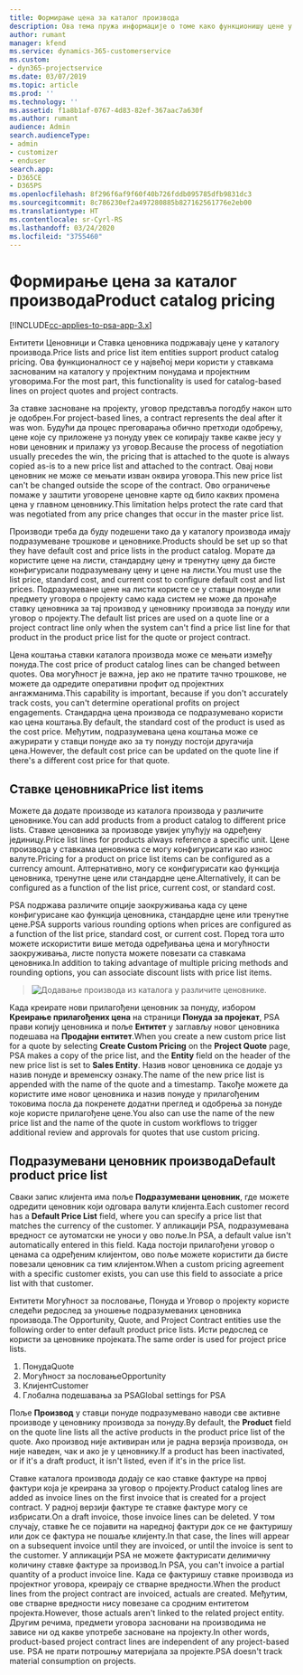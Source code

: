 ```yaml
---
title: Формирање цена за каталог производа
description: Ова тема пружа информације о томе како функционишу цене у каталогу производа у апликацији Dynamics 365 Project Service Automation (PSA).
author: rumant
manager: kfend
ms.service: dynamics-365-customerservice
ms.custom:
- dyn365-projectservice
ms.date: 03/07/2019
ms.topic: article
ms.prod: ''
ms.technology: ''
ms.assetid: f1a8b1af-0767-4d83-82ef-367aac7a630f
ms.author: rumant
audience: Admin
search.audienceType:
- admin
- customizer
- enduser
search.app:
- D365CE
- D365PS
ms.openlocfilehash: 8f296f6af9f60f40b726fddb095785dfb9831dc3
ms.sourcegitcommit: 8c786230ef2a497280885b827162561776e2eb00
ms.translationtype: HT
ms.contentlocale: sr-Cyrl-RS
ms.lasthandoff: 03/24/2020
ms.locfileid: "3755460"
---
```

# <a name="product-catalog-pricing"></a><span data-ttu-id="cba37-103">Формирање цена за каталог производа</span><span class="sxs-lookup"><span data-stu-id="cba37-103">Product catalog pricing</span></span> 

[!INCLUDE[cc-applies-to-psa-app-3.x](../includes/cc-applies-to-psa-app-3x.md)]


<span data-ttu-id="cba37-104">Ентитети Ценовници и Ставка ценовника подржавају цене у каталогу производа.</span><span class="sxs-lookup"><span data-stu-id="cba37-104">Price lists and price list item entities support product catalog pricing.</span></span> <span data-ttu-id="cba37-105">Ова функционалност се у највећој мери користи у ставкама заснованим на каталогу у пројектним понудама и пројектним уговорима.</span><span class="sxs-lookup"><span data-stu-id="cba37-105">For the most part, this functionality is used for catalog-based lines on project quotes and project contracts.</span></span>

<span data-ttu-id="cba37-106">За ставке засноване на пројекту, уговор представља погодбу након што је одобрен.</span><span class="sxs-lookup"><span data-stu-id="cba37-106">For project-based lines, a contract represents the deal after it was won.</span></span> <span data-ttu-id="cba37-107">Будући да процес преговарања обично претходи одобрењу, цене које су приложене уз понуду увек се копирају такве какве јесу у нови ценовник и прилажу уз уговор.</span><span class="sxs-lookup"><span data-stu-id="cba37-107">Because the process of negotiation usually precedes the win, the pricing that is attached to the quote is always copied as-is to a new price list and attached to the contract.</span></span> <span data-ttu-id="cba37-108">Овај нови ценовник не може се мењати изван оквира уговора.</span><span class="sxs-lookup"><span data-stu-id="cba37-108">This new price list can't be changed outside the scope of the contract.</span></span> <span data-ttu-id="cba37-109">Ово ограничење помаже у заштити уговорене ценовне карте од било каквих промена цена у главном ценовнику.</span><span class="sxs-lookup"><span data-stu-id="cba37-109">This limitation helps protect the rate card that was negotiated from any price changes that occur in the master price list.</span></span>

<span data-ttu-id="cba37-110">Производи треба да буду подешени тако да у каталогу производа имају подразумеване трошкове и ценовнике.</span><span class="sxs-lookup"><span data-stu-id="cba37-110">Products should be set up so that they have default cost and price lists in the product catalog.</span></span> <span data-ttu-id="cba37-111">Морате да користите цене на листи, стандардну цену и тренутну цену да бисте конфигурисали подразумевану цену и цене на листи.</span><span class="sxs-lookup"><span data-stu-id="cba37-111">You must use the list price, standard cost, and current cost to configure default cost and list prices.</span></span> <span data-ttu-id="cba37-112">Подразумеване цене на листи користе се у ставци понуде или предмету уговора о пројекту само када систем не може да пронађе ставку ценовника за тај производ у ценовнику производа за понуду или уговор о пројекту.</span><span class="sxs-lookup"><span data-stu-id="cba37-112">The default list prices are used on a quote line or a project contract line only when the system can't find a price list line for that product in the product price list for the quote or project contract.</span></span>

<span data-ttu-id="cba37-113">Цена коштања ставки каталога производа може се мењати између понуда.</span><span class="sxs-lookup"><span data-stu-id="cba37-113">The cost price of product catalog lines can be changed between quotes.</span></span> <span data-ttu-id="cba37-114">Ова могућност је важна, јер ако не пратите тачно трошкове, не можете да одредите оперативни профит од пројектних ангажманима.</span><span class="sxs-lookup"><span data-stu-id="cba37-114">This capability is important, because if you don't accurately track costs, you can't determine operational profits on project engagements.</span></span> <span data-ttu-id="cba37-115">Стандардна цена производа се подразумевано користи као цена коштања.</span><span class="sxs-lookup"><span data-stu-id="cba37-115">By default, the standard cost of the product is used as the cost price.</span></span> <span data-ttu-id="cba37-116">Међутим, подразумевана цена коштања може се ажурирати у ставци понуде ако за ту понуду постоји другачија цена.</span><span class="sxs-lookup"><span data-stu-id="cba37-116">However, the default cost price can be updated on the quote line if there's a different cost price for that quote.</span></span>

## <a name="price-list-items"></a><span data-ttu-id="cba37-117">Ставке ценовника</span><span class="sxs-lookup"><span data-stu-id="cba37-117">Price list items</span></span>

<span data-ttu-id="cba37-118">Можете да додате производе из каталога производа у различите ценовнике.</span><span class="sxs-lookup"><span data-stu-id="cba37-118">You can add products from a product catalog to different price lists.</span></span> <span data-ttu-id="cba37-119">Ставке ценовника за производе увијек упућују на одређену јединицу.</span><span class="sxs-lookup"><span data-stu-id="cba37-119">Price list lines for products always reference a specific unit.</span></span> <span data-ttu-id="cba37-120">Цене производа у ставкама ценовника се могу конфигурисати као износ валуте.</span><span class="sxs-lookup"><span data-stu-id="cba37-120">Pricing for a product on price list items can be configured as a currency amount.</span></span> <span data-ttu-id="cba37-121">Алтернативно, могу се конфигурисати као функција ценовника, тренутне цене или стандардне цене.</span><span class="sxs-lookup"><span data-stu-id="cba37-121">Alternatively, it can be configured as a function of the list price, current cost, or standard cost.</span></span>

<span data-ttu-id="cba37-122">PSA подржава различите опције заокруживања када су цене конфигурисане као функција ценовника, стандардне цене или тренутне цене.</span><span class="sxs-lookup"><span data-stu-id="cba37-122">PSA supports various rounding options when prices are configured as a function of the list price, standard cost, or current cost.</span></span> <span data-ttu-id="cba37-123">Поред тога што можете искористити више метода одређивања цена и могућности заокруживања, листе попуста можете повезати са ставкама ценовника.</span><span class="sxs-lookup"><span data-stu-id="cba37-123">In addition to taking advantage of multiple pricing methods and rounding options, you can associate discount lists with price list items.</span></span> 

> ![Додавање производа из каталога у различите ценовнике.](media/basic-guide-16.png)

<span data-ttu-id="cba37-125">Када креирате нови прилагођени ценовник за понуду, избором **Креирање прилагођених цена** на страници **Понуда за пројекат**, PSA прави копију ценовника и поље **Ентитет** у заглављу новог ценовника подешава на **Продајни ентитет**.</span><span class="sxs-lookup"><span data-stu-id="cba37-125">When you create a new custom price list for a quote by selecting **Create Custom Pricing** on the **Project Quote** page, PSA makes a copy of the price list, and the **Entity** field on the header of the new price list is set to **Sales Entity**.</span></span> <span data-ttu-id="cba37-126">Назив новог ценовника се додаје уз назив понуде и временску ознаку.</span><span class="sxs-lookup"><span data-stu-id="cba37-126">The name of the new price list is appended with the name of the quote and a timestamp.</span></span> <span data-ttu-id="cba37-127">Такође можете да користите име новог ценовника и назив понуде у прилагођеним токовима посла да покренете додатни преглед и одобрења за понуде које користе прилагођене цене.</span><span class="sxs-lookup"><span data-stu-id="cba37-127">You also can use the name of the new price list and the name of the quote in custom workflows to trigger additional review and approvals for quotes that use custom pricing.</span></span>

 
## <a name="default-product-price-list"></a><span data-ttu-id="cba37-128">Подразумевани ценовник производа</span><span class="sxs-lookup"><span data-stu-id="cba37-128">Default product price list</span></span>
<span data-ttu-id="cba37-129">Сваки запис клијента има поље **Подразумевани ценовник**, где можете одредити ценовник који одговара валути клијента.</span><span class="sxs-lookup"><span data-stu-id="cba37-129">Each customer record has a **Default Price List** field, where you can specify a price list that matches the currency of the customer.</span></span> <span data-ttu-id="cba37-130">У апликацији PSA, подразумевана вредност се аутоматски не уноси у ово поље.</span><span class="sxs-lookup"><span data-stu-id="cba37-130">In PSA, a default value isn't automatically entered in this field.</span></span> <span data-ttu-id="cba37-131">Када постоји прилагођени уговор о ценама са одређеним клијентом, ово поље можете користити да бисте повезали ценовник са тим клијентом.</span><span class="sxs-lookup"><span data-stu-id="cba37-131">When a custom pricing agreement with a specific customer exists, you can use this field to associate a price list with that customer.</span></span>

<span data-ttu-id="cba37-132">Ентитети Могућност за пословање, Понуда и Уговор о пројекту користе следећи редослед за уношење подразумеваних ценовника производа.</span><span class="sxs-lookup"><span data-stu-id="cba37-132">The Opportunity, Quote, and Project Contract entities use the following order to enter default product price lists.</span></span> <span data-ttu-id="cba37-133">Исти редослед се користи за ценовнике пројеката.</span><span class="sxs-lookup"><span data-stu-id="cba37-133">The same order is used for project price lists.</span></span>

1.  <span data-ttu-id="cba37-134">Понуда</span><span class="sxs-lookup"><span data-stu-id="cba37-134">Quote</span></span>
2.  <span data-ttu-id="cba37-135">Могућност за пословање</span><span class="sxs-lookup"><span data-stu-id="cba37-135">Opportunity</span></span>
3.  <span data-ttu-id="cba37-136">Клијент</span><span class="sxs-lookup"><span data-stu-id="cba37-136">Customer</span></span>
4.  <span data-ttu-id="cba37-137">Глобална подешавања за PSA</span><span class="sxs-lookup"><span data-stu-id="cba37-137">Global settings for PSA</span></span>

<span data-ttu-id="cba37-138">Поље **Производ** у ставци понуде подразумевано наводи све активне производе у ценовнику производа за понуду.</span><span class="sxs-lookup"><span data-stu-id="cba37-138">By default, the **Product** field on the quote line lists all the active products in the product price list of the quote.</span></span> <span data-ttu-id="cba37-139">Ако производ није активиран или је радна верзија производа, он није наведен, чак и ако је у ценовнику.</span><span class="sxs-lookup"><span data-stu-id="cba37-139">If a product has been inactivated, or if it's a draft product, it isn't listed, even if it's in the price list.</span></span> 

<span data-ttu-id="cba37-140">Ставке каталога производа додају се као ставке фактуре на првој фактури која је креирана за уговор о пројекту.</span><span class="sxs-lookup"><span data-stu-id="cba37-140">Product catalog lines are added as invoice lines on the first invoice that is created for a project contract.</span></span> <span data-ttu-id="cba37-141">У радној верзији фактуре те ставке фактуре могу се избрисати.</span><span class="sxs-lookup"><span data-stu-id="cba37-141">On a draft invoice, those invoice lines can be deleted.</span></span> <span data-ttu-id="cba37-142">У том случају, ставке ће се појавити на наредној фактури док се не фактуришу или док се фактура не пошаље клијенту.</span><span class="sxs-lookup"><span data-stu-id="cba37-142">In that case, the lines will appear on a subsequent invoice until they are invoiced, or until the invoice is sent to the customer.</span></span> <span data-ttu-id="cba37-143">У апликацији PSA не можете фактурисати делимичну количину ставке фактуре за производ.</span><span class="sxs-lookup"><span data-stu-id="cba37-143">In PSA, you can't invoice a partial quantity of a product invoice line.</span></span> <span data-ttu-id="cba37-144">Када се фактуришу ставке производа из пројектног уговора, креирају се стварне вредности.</span><span class="sxs-lookup"><span data-stu-id="cba37-144">When the product lines from the project contract are invoiced, actuals are created.</span></span> <span data-ttu-id="cba37-145">Међутим, ове стварне вредности нису повезане са сродним ентитетом пројекта.</span><span class="sxs-lookup"><span data-stu-id="cba37-145">However, those actuals aren't linked to the related project entity.</span></span> <span data-ttu-id="cba37-146">Другим речима, предмети уговора засновани на производима не зависе ни од какве употребе засноване на пројекту.</span><span class="sxs-lookup"><span data-stu-id="cba37-146">In other words, product-based project contract lines are independent of any project-based use.</span></span> <span data-ttu-id="cba37-147">PSA не прати потрошњу материјала за пројекте.</span><span class="sxs-lookup"><span data-stu-id="cba37-147">PSA doesn't track material consumption on projects.</span></span>
